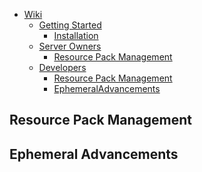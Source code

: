 <!-- TOC -->
* [Wiki](/wiki/wiki.md)
    * [Getting Started](/wiki/getting_started.md)
        * [Installation](/wiki/getting_started.md#installation)
    * [Server Owners](/wiki/server_owners.md)
        * [Resource Pack Management](/wiki/server_owners.md#resource-pack-management)
    * [Developers](/wiki/developers.md)
        * [Resource Pack Management](/wiki/developers.md#resource-pack-management)
        * [EphemeralAdvancements](/wiki/developers.md#ephemeral-advancements)
<!-- TOC -->

## Resource Pack Management

## Ephemeral Advancements